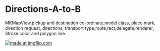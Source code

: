 # Directions-A-to-B
MKMapView,pickup and destination co-ordinate,model class, place mark, direction request, directions, transport type,route,rect,delegate,renderer, Stroke color and polygon line.


<a href="https://imgflip.com/gif/267gps"><img src="https://i.imgflip.com/267gps.gif" title="made at imgflip.com"/></a>
